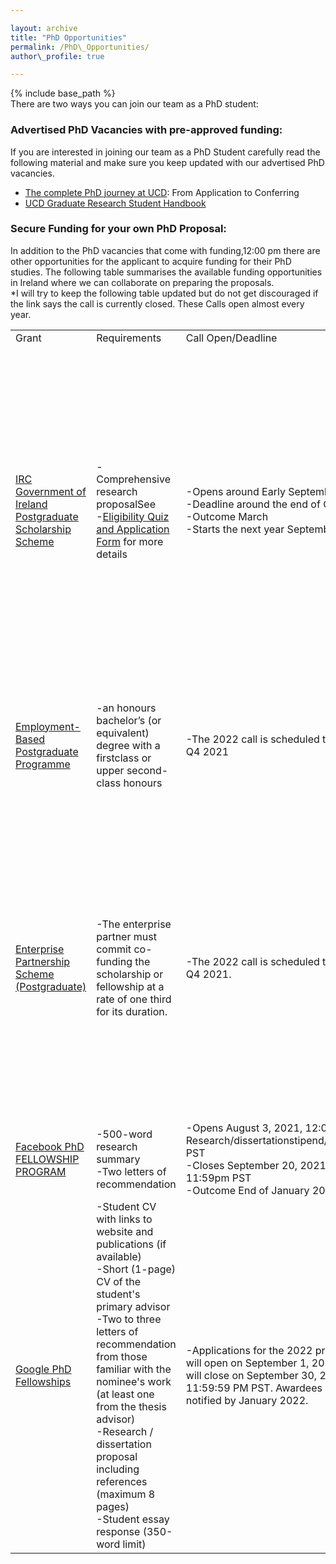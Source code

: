 ```yaml
---

layout: archive  
title: "PhD Opportunities"  
permalink: /PhD\_Opportunities/  
author\_profile: true

---
```


{% include base\_path %}  
There are two ways you can join our team as a PhD student:

### Advertised PhD Vacancies with pre-approved funding:

If you are interested in joining our team as a PhD Student carefully read the following material and make sure you keep updated with our advertised PhD vacancies.

*   [The complete PhD journey at UCD](https://www.ucd.ie/graduatestudies/researchstudenthub/phdlifecycle/): From Application to Conferring
*   [UCD Graduate Research Student Handbook](https://www.ucd.ie/graduatestudies/researchstudenthub/researchstudenthandbook/)

### Secure Funding for your own PhD Proposal:

In addition to the PhD vacancies that come with funding,12:00 pm there are other opportunities for the applicant to acquire funding for their PhD studies. The following table summarises the available funding opportunities in Ireland where we can collaborate on preparing the proposals.  
\*I will try to keep the following table updated but do not get discouraged if the link says the call is currently closed. These Calls open almost every year.

<table><tbody><tr><td>Grant</td><td>Requirements</td><td>Call Open/Deadline</td><td>Description</td></tr><tr><td><a href="https://research.ie/funding/goipg/?f=postgraduate">IRC Government of Ireland Postgraduate Scholarship Scheme</a></td><td>-Comprehensive research proposalSee&nbsp;<br>-<a href="https://research.ie/assets/uploads/2020/08/GOIPG_2021_Applicant-form.pdf">Eligibility Quiz and Application Form</a> for more details</td><td>-Opens around Early September<br>-Deadline around the end of October<br>-Outcome March<br>-Starts the next year September</td><td>-a stipend of <s>€16,000</s> €18,500 per annum<br>-a contribution to fees, including non-EU fees, up to a maximum of €5,750 per annum<br>-eligible direct research expenses of €2,250 per annum<br>-the average success rate of 18% over the past five years.</td></tr><tr><td><a href="https://research.ie/funding/ebp/">Employment-Based Postgraduate Programme</a></td><td>-an honours bachelor’s (or equivalent) degree with a firstclass or upper second-class honours</td><td>-The 2022 call is scheduled to open in Q4 2021</td><td>- top up the wage of a full time employee with €27,500 per annum to complete a higher degree by research.</td></tr><tr><td><a href="https://research.ie/funding/eps-postgrad/?f=postgraduate">Enterprise Partnership Scheme (Postgraduate)</a></td><td>-The enterprise partner must commit co-funding the scholarship or fellowship at a rate of one third for its duration.</td><td>-The 2022 call is scheduled to open in Q4 2021.&nbsp;</td><td>-Awardees receive an annual package of up to &nbsp;€27,500 per annum comprising of:<br>-A scholarship stipend of €18,500 per annum<br>-Fee contribution of up to &nbsp;€5,750 per annum<br>-Research expense fund of &nbsp;€3,250 per annum</td></tr><tr><td><a href="https://research.fb.com/fellowship/">Facebook PhD FELLOWSHIP PROGRAM</a></td><td>-500-word research summary<br>-Two letters of recommendation</td><td>-Opens August 3, 2021, 12:00 Research/dissertationstipend/salarypm PST<br>-Closes September 20, 2021 11:59pm PST<br>-Outcome End of January 2022</td><td>&nbsp;</td></tr><tr><td><a href="https://research.google/outreach/phd-fellowship/">Google PhD Fellowships</a></td><td>-Student CV with links to website and publications (if available)<br>-Short (1-page) CV of the student's primary advisor<br>-Two to three letters of recommendation from those familiar with the nominee's work (at least one from the thesis advisor)<br>-Research / dissertation proposal including references (maximum 8 pages)<br>-Student essay response (350-word limit)&nbsp;</td><td>-Applications for the 2022 program will open on September 1, 2021 and will close on September 30, 2021 at 11:59:59 PM PST. Awardees will be notified by January 2022.</td><td>-Up to 3 year Fellowship<br>-Yearly bursary towards stipend / salary, health care, social benefits, tuition and fees, conference travel and personal computing equipment. The bursary varies by country.</td></tr></tbody></table>
